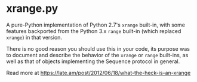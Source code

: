 # xrange.py

A pure-Python implementation of Python 2.7's `xrange` built-in, with some
features backported from the Python 3.x `range` built-in (which replaced
`xrange`) in that version.

There is no good reason you should use this in your code, its purpose was to
document and describe the behavior of the `xrange` or `range` built-ins, as
well as that of objects implementing the Sequence protocol in general.

Read more at https://late.am/post/2012/06/18/what-the-heck-is-an-xrange
